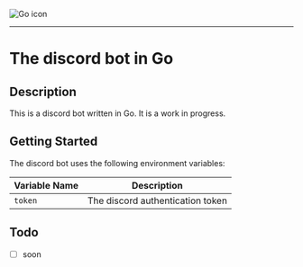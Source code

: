 ![Go icon](https://upload.wikimedia.org/wikipedia/commons/thumb/0/05/Go_Logo_Blue.svg/512px-Go_Logo_Blue.svg.png)

---

# The discord bot in Go

## Description

This is a discord bot written in Go. It is a work in progress.

## Getting Started

The discord bot uses the following environment variables:

| Variable Name | Description                      |
|---------------|----------------------------------|
| `token` | The discord authentication token |

## Todo
- [ ] soon